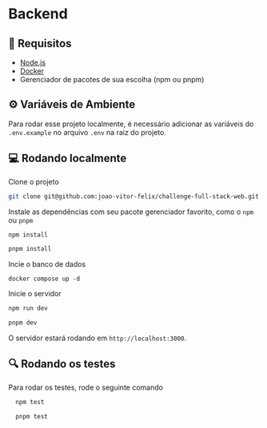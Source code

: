 # Backend

## 📖 Requisitos

- [Node.js](https://nodejs.org/en/)
- [Docker](https://www.docker.com/)
- Gerenciador de pacotes de sua escolha (npm ou pnpm)

## ⚙️ Variáveis de Ambiente

Para rodar esse projeto localmente, é necessário adicionar as variáveis do `.env.example` no arquivo `.env` na raiz do projeto.

## 💻 Rodando localmente

Clone o projeto

```bash
git clone git@github.com:joao-vitor-felix/challenge-full-stack-web.git && cd challenge-full-stack-web/server
```

Instale as dependências com seu pacote gerenciador favorito, como o `npm` ou `pnpm`

```bash
npm install
```

```bash
pnpm install
```

Incie o banco de dados

```
docker compose up -d
```

Inicie o servidor

```bash
npm run dev
```

```bash
pnpm dev
```

O servidor estará rodando em `http://localhost:3000`.

## 🔍 Rodando os testes

Para rodar os testes, rode o seguinte comando

```bash
  npm test
```

```bash
  pnpm test
```
